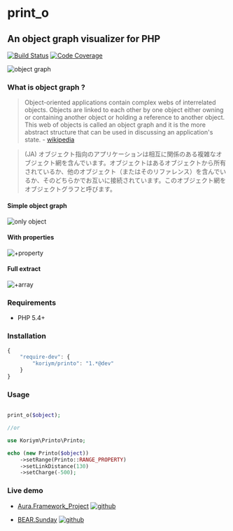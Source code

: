 # print_o
## An object graph visualizer for PHP

[![Build Status](https://travis-ci.org/koriym/print_o.svg?branch=develop)](https://travis-ci.org/koriym/print_o)
[![Code Coverage](https://scrutinizer-ci.com/g/koriym/print_o/badges/coverage.png?s=4cd2f4b0eab93564a849a2b662aac28091c1d8d8)](https://scrutinizer-ci.com/g/koriym/print_o/)

![object graph](http://koriym.github.io/print_o/v1/img/big.png)

### What is object graph ?

> Object-oriented applications contain complex webs of interrelated objects. Objects are linked to each other by one object either owning or containing another object or holding a reference to another object. This web of objects is called an object graph and it is the more abstract structure that can be used in discussing an application's state. - [wikipedia](http://en.wikipedia.org/wiki/Object_graph)

> (JA) オブジェクト指向のアプリケーションは相互に関係のある複雑なオブジェクト網を含んでいます。オブジェクトはあるオブジェクトから所有されているか、他のオブジェクト（またはそのリファレンス）を含んでいるか、そのどちらかでお互いに接続されています。このオブジェクト網をオブジェクトグラフと呼びます。

#### Simple object graph
![only object](http://koriym.github.io/print_o/v1/img/object.png)

#### With properties
![+property](http://koriym.github.io/print_o/v1/img/prop.png)

#### Full extract
![+array](http://koriym.github.io/print_o/v1/img/full.png)

### Requirements
 * PHP 5.4+

### Installation

```javascript
{
    "require-dev": {
        "koriym/printo": "1.*@dev"
    }
}
```

### Usage


```php

print_o($object);

//or

use Koriym\Printo\Printo;

echo (new Printo($object))
    ->setRange(Printo::RANGE_PROPERTY)
    ->setLinkDistance(130)
    ->setCharge(-500);
```

### Live demo

 * [Aura.Framework_Project](http://koriym.github.io/print_o/v1/libs/aura.framework_project.html) [![github](http://koriym.github.io/print_o/images/gh.png)](https://github.com/auraphp/Aura.Framework_Project)

 * [BEAR.Sunday](http://koriym.github.io/print_o/v1/libs/bear.sunday.html) [![github](http://koriym.github.io/print_o/images/gh.png)](https://github.com/koriym/BEAR.Sunday)

